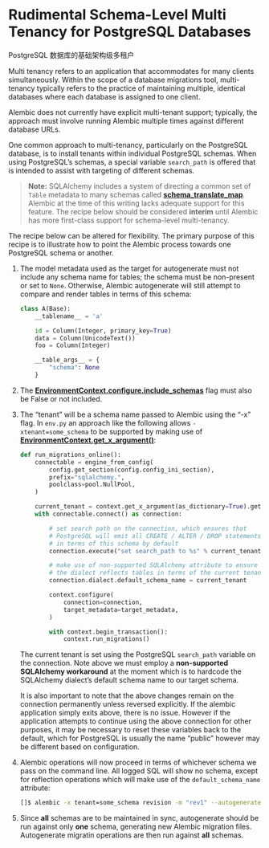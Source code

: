 # Rudimental Schema-Level Multi Tenancy for PostgreSQL Databases

PostgreSQL 数据库的基础架构级多租户

[schema_translate_map]: https://docs.sqlalchemy.org/core/connections.html#translation-of-schema-names
[EnvironmentContext.configure.include_schemas]: ../en/api/runtime.html#alembic.runtime.environment.EnvironmentContext.configure.params.include_schemas
[EnvironmentContext.get_x_argument()]: ../en/api/runtime.html#alembic.runtime.environment.EnvironmentContext.get_x_argument

Multi tenancy refers to an application that accommodates for many clients simultaneously. Within the scope of a database migrations tool, multi-tenancy typically refers to the practice of maintaining multiple, identical databases where each database is assigned to one client.

Alembic does not currently have explicit multi-tenant support; typically, the approach must involve running Alembic multiple times against different database URLs.

One common approach to multi-tenancy, particularly on the PostgreSQL database, is to install tenants within individual PostgreSQL schemas. When using PostgreSQL’s schemas, a special variable `search_path` is offered that is intended to assist with targeting of different schemas.

> **Note:** SQLAlchemy includes a system of directing a common set of `Table` metadata to many schemas called **[schema_translate_map]**. Alembic at the time of this writing lacks adequate support for this feature. The recipe below should be considered **interim** until Alembic has more first-class support for schema-level multi-tenancy.

The recipe below can be altered for flexibility. The primary purpose of this recipe is to illustrate how to point the Alembic process towards one PostgreSQL schema or another.

1. The model metadata used as the target for autogenerate must not include any schema name for tables; the schema must be non-present or set to `None`. Otherwise, Alembic autogenerate will still attempt to compare and render tables in terms of this schema:
    ```python
    class A(Base):
        __tablename__ = 'a'

        id = Column(Integer, primary_key=True)
        data = Column(UnicodeText())
        foo = Column(Integer)

        __table_args__ = {
            "schema": None
        }

    ```
2. The **[EnvironmentContext.configure.include_schemas]** flag must also be False or not included.
3. The “tenant” will be a schema name passed to Alembic using the “-x” flag. In `env.py` an approach like the following allows `-xtenant=some_schema` to be supported by making use of **[EnvironmentContext.get_x_argument()]**:

    ```python
    def run_migrations_online():
        connectable = engine_from_config(
            config.get_section(config.config_ini_section),
            prefix="sqlalchemy.",
            poolclass=pool.NullPool,
        )

        current_tenant = context.get_x_argument(as_dictionary=True).get("tenant")
        with connectable.connect() as connection:

            # set search path on the connection, which ensures that
            # PostgreSQL will emit all CREATE / ALTER / DROP statements
            # in terms of this schema by default
            connection.execute("set search_path to %s" % current_tenant)

            # make use of non-supported SQLAlchemy attribute to ensure
            # the dialect reflects tables in terms of the current tenant name
            connection.dialect.default_schema_name = current_tenant

            context.configure(
                connection=connection,
                target_metadata=target_metadata,
            )

            with context.begin_transaction():
                context.run_migrations()
    ```

    The current tenant is set using the PostgreSQL `search_path` variable on the connection. Note above we must employ a **non-supported SQLAlchemy workaround** at the moment which is to hardcode the SQLAlchemy dialect’s default schema name to our target schema.

    It is also important to note that the above changes remain on the connection permanently unless reversed explicitly. If the alembic application simply exits above, there is no issue. However if the application attempts to continue using the above connection for other purposes, it may be necessary to reset these variables back to the default, which for PostgreSQL is usually the name “public” however may be different based on configuration.
4. Alembic operations will now proceed in terms of whichever schema we pass on the command line. All logged SQL will show no schema, except for reflection operations which will make use of the `default_schema_name` attribute:

    ```bash
    []$ alembic -x tenant=some_schema revision -m "rev1" --autogenerate
    ```
5. Since **all** schemas are to be maintained in sync, autogenerate should be run against only **one** schema, generating new Alembic migration files. Autogenerate migratin operations are then run against **all** schemas.
